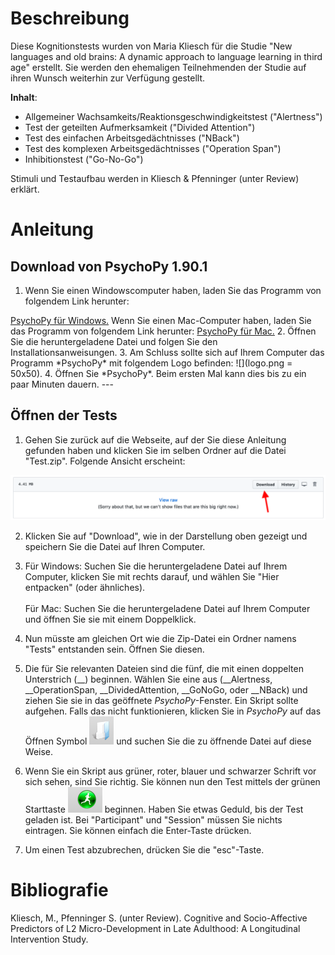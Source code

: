 # Beschreibung
Diese Kognitionstests wurden von Maria Kliesch für die Studie "New languages and old brains: 
A dynamic approach to language learning in third age" erstellt. Sie werden den ehemaligen
Teilnehmenden der Studie auf ihren Wunsch weiterhin zur Verfügung gestellt.

**Inhalt**:
* Allgemeiner Wachsamkeits/Reaktionsgeschwindigkeitstest ("Alertness")
* Test der geteilten Aufmerksamkeit ("Divided Attention")
* Test des einfachen Arbeitsgedächtnisses ("NBack")
* Test des komplexen Arbeitsgedächtnisses ("Operation Span")
* Inhibitionstest ("Go-No-Go")

Stimuli und Testaufbau werden in Kliesch & Pfenninger (unter Review) erklärt. 

# Anleitung

## Download von PsychoPy 1.90.1

1. Wenn Sie einen Windowscomputer haben, laden Sie das Programm von folgendem Link herunter:
<a href="https://github.com/psychopy/psychopy/releases/download/1.90.1/StandalonePsychoPy2_PY3-1.90.1-win32.exe">
PsychoPy für Windows.</a> Wenn Sie einen Mac-Computer haben, laden Sie das Programm von folgendem Link herunter:
<a href="https://github.com/psychopy/psychopy/releases/download/1.90.1/StandalonePsychoPy2_PY3-1.90.1b-MacOS.dmg">
PsychoPy für Mac.</a>
2. Öffnen Sie die heruntergeladene Datei und folgen Sie den Installationsanweisungen. 
3. Am Schluss sollte sich auf Ihrem Computer das Programm *PsychoPy* mit folgendem Logo befinden:
![](logo.png = 50x50). 
4. Öffnen Sie *PsychoPy*. Beim ersten Mal kann dies bis zu ein paar Minuten dauern. 
---

## Öffnen der Tests

1. Gehen Sie zurück auf die Webseite, auf der Sie diese Anleitung gefunden haben und klicken 
Sie im selben Ordner auf die Datei "Test.zip". 
Folgende Ansicht erscheint:

![](downlButton.png)

2. Klicken Sie auf "Download", wie in der Darstellung oben gezeigt und speichern Sie die Datei auf Ihren Computer.

3. Für Windows: Suchen Sie die heruntergeladene Datei auf Ihrem Computer, klicken Sie mit 
rechts darauf, und wählen Sie "Hier entpacken" (oder ähnliches). <br> <br>
Für Mac: Suchen Sie die heruntergeladene Datei auf Ihrem Computer und öffnen Sie sie mit einem Doppelklick.

4. Nun müsste am gleichen Ort wie die Zip-Datei ein Ordner namens "Tests" entstanden sein. Öffnen Sie diesen.

5. Die für Sie relevanten Dateien sind die fünf, die mit einen doppelten Unterstrich (__) beginnen. 
Wählen Sie eine aus (__Alertness, __OperationSpan, __DividedAttention, __GoNoGo, oder __NBack) und ziehen Sie 
sie in das geöffnete *PsychoPy*-Fenster. Ein Skript sollte aufgehen. Falls das nicht funktionieren, klicken Sie
in *PsychoPy* auf das Öffnen Symbol ![](open.png) und suchen Sie die zu öffnende Datei auf diese Weise.

6. Wenn Sie ein Skript aus grüner, roter, blauer und schwarzer Schrift vor sich sehen, sind Sie richtig.
Sie können nun den Test mittels der grünen Starttaste ![](start.png) beginnen. Haben Sie etwas Geduld,
bis der Test geladen ist. Bei "Participant" und "Session" müssen Sie nichts eintragen. Sie können einfach
die Enter-Taste drücken.

7. Um einen Test abzubrechen, drücken Sie die "esc"-Taste.



# Bibliografie
Kliesch, M., Pfenninger S. (unter Review). Cognitive and Socio-Affective Predictors of L2 
Micro-Development in Late Adulthood: A Longitudinal Intervention Study.